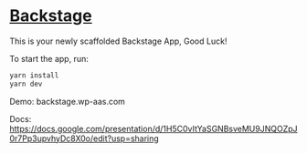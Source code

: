 # [Backstage](https://backstage.io)

This is your newly scaffolded Backstage App, Good Luck!

To start the app, run:

```sh
yarn install
yarn dev
```

Demo: backstage.wp-aas.com

Docs: https://docs.google.com/presentation/d/1H5C0vItYaSGNBsveMU9JNQOZpJ0r7Pp3upvhyDc8X0o/edit?usp=sharing
